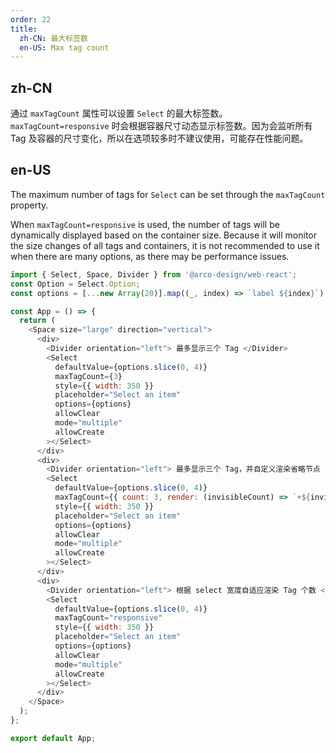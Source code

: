 ```yaml
---
order: 22
title:
  zh-CN: 最大标签数
  en-US: Max tag count
---
```

## zh-CN

通过 `maxTagCount` 属性可以设置 `Select` 的最大标签数。
`maxTagCount=responsive` 时会根据容器尺寸动态显示标签数。因为会监听所有 Tag 及容器的尺寸变化，所以在选项较多时不建议使用，可能存在性能问题。

## en-US

The maximum number of tags for `Select` can be set through the `maxTagCount` property.

When `maxTagCount=responsive` is used, the number of tags will be dynamically displayed based on the container size. Because it will monitor the size changes of all tags and containers, it is not recommended to use it when there are many options, as there may be performance issues.


```js
import { Select, Space, Divider } from '@arco-design/web-react';
const Option = Select.Option;
const options = [...new Array(20)].map((_, index) => `label ${index}`);

const App = () => {
  return (
    <Space size="large" direction="vertical">
      <div>
        <Divider orientation="left"> 最多显示三个 Tag </Divider>
        <Select
          defaultValue={options.slice(0, 4)}
          maxTagCount={3}
          style={{ width: 350 }}
          placeholder="Select an item"
          options={options}
          allowClear
          mode="multiple"
          allowCreate
        ></Select>
      </div>
      <div>
        <Divider orientation="left"> 最多显示三个 Tag，并自定义渲染省略节点 </Divider>
        <Select
          defaultValue={options.slice(0, 4)}
          maxTagCount={{ count: 3, render: (invisibleCount) => `+${invisibleCount}` }}
          style={{ width: 350 }}
          placeholder="Select an item"
          options={options}
          allowClear
          mode="multiple"
          allowCreate
        ></Select>
      </div>
      <div>
        <Divider orientation="left"> 根据 select 宽度自适应渲染 Tag 个数 </Divider>
        <Select
          defaultValue={options.slice(0, 4)}
          maxTagCount="responsive"
          style={{ width: 350 }}
          placeholder="Select an item"
          options={options}
          allowClear
          mode="multiple"
          allowCreate
        ></Select>
      </div>
    </Space>
  );
};

export default App;

```
